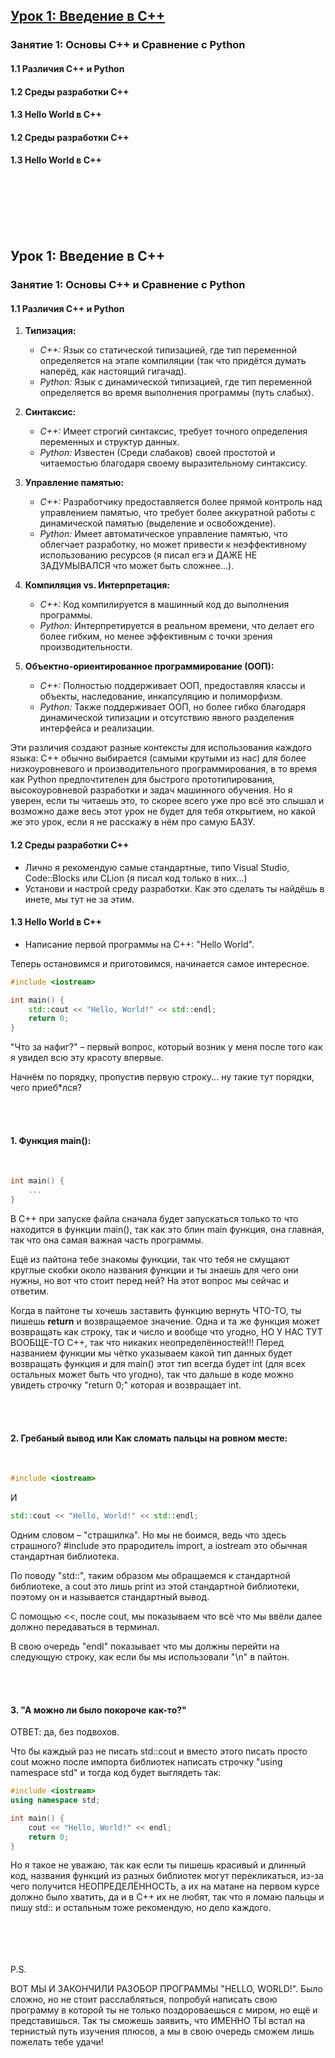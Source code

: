 ## [Урок 1: Введение в C++](#cstart)
### Занятие 1: Основы C++ и Сравнение с Python
#### 1.1 Различия C++ и Python
#### 1.2 Среды разработки C++
#### 1.3 Hello World в C++
#### 1.2 Среды разработки C++
#### 1.3 Hello World в C++
<br/> <br/> <br/><br/><br/>



## Урок 1: Введение в C++
<a name="cstart"></a>
### Занятие 1: Основы C++ и Сравнение с Python

#### 1.1 Различия C++ и Python
1. **Типизация:**
    - *C++:* Язык со статической типизацией, где тип переменной определяется на этапе компиляции (так что придётся думать наперёд, как настоящий гигачад).
    - *Python:* Язык с динамической типизацией, где тип переменной определяется во время выполнения программы (путь слабых).

2. **Синтаксис:**
    - *C++:* Имеет строгий синтаксис, требует точного определения переменных и структур данных.
    - *Python:* Известен (Среди слабаков) своей простотой и читаемостью благодаря своему выразительному синтаксису.

3. **Управление памятью:**
    - *C++:* Разработчику предоставляется более прямой контроль над управлением памятью, что требует более аккуратной работы с динамической памятью (выделение и освобождение).
    - *Python:* Имеет автоматическое управление памятью, что облегчает разработку, но может привести к неэффективному использованию ресурсов (я писал егэ и ДАЖЕ НЕ ЗАДУМЫВАЛСЯ что может быть сложнее...).

4. **Компиляция vs. Интерпретация:**
    - *C++:* Код компилируется в машинный код до выполнения программы.
    - *Python:* Интерпретируется в реальном времени, что делает его более гибким, но менее эффективным с точки зрения производительности.

5. **Объектно-ориентированное программирование (ООП):**
    - *C++:* Полностью поддерживает ООП, предоставляя классы и объекты, наследование, инкапсуляцию и полиморфизм.
    - *Python:* Также поддерживает ООП, но более гибко благодаря динамической типизации и отсутствию явного разделения интерфейса и реализации.

Эти различия создают разные контексты для использования каждого языка: C++ обычно выбирается (самыми крутыми из нас) для более низкоуровневого и производительного программирования, в то время как Python предпочтителен для быстрого прототипирования, высокоуровневой разработки и задач машинного обучения.
Но я уверен, если ты читаешь это, то скорее всего уже про всё это слышал и возможно даже весь этот урок не будет для тебя открытием, но какой же это урок, если я не расскажу в нём про самую БАЗУ.


#### 1.2 Среды разработки C++
- Лично я рекомендую самые стандартные, типо Visual Studio, Code::Blocks или CLion (я писал код только в них...)
- Установи и настрой среду разработки. Как это сделать ты найдёшь в инете, мы тут не за этим.

#### 1.3 Hello World в C++
- Написание первой программы на C++: "Hello World".

Теперь остановимся и приготовимся, начинается самое интересное.

```c++
#include <iostream>

int main() {
    std::cout << "Hello, World!" << std::endl;
    return 0;
}
```
"Что за нафиг?" – первый вопрос, который возник у меня после того как я увидел всю эту красоту впервые.

Начнём по порядку, пропустив первую строку... ну такие тут порядки, чего приеб*лся?

<br/> 
<br/> 

#### 1. Функция main():
<br/> 

``` c++
int main() {
    ...
}
```

В С++ при запуске файла сначала будет запускаться только то что находится в функции main(), так как это блин main функция, она главная, так что она самая важная часть программы.

Ещё из пайтона тебе знакомы функции, так что тебя не смущают круглые скобки около названия функции и ты знаешь для чего они нужны, но вот что стоит перед ней? На этот вопрос мы сейчас и ответим.

Когда в пайтоне ты хочешь заставить функцию вернуть ЧТО-ТО, ты пишешь **return** и возвращаемое значение. Одна и та же функция может возвращать как строку, так и число и вообще что угодно, НО У НАС ТУТ ВООБЩЕ-ТО С++, так что никаких неопределённостей!!! Перед названием функции мы чётко указываем какой тип данных будет возвращать функция и для main() этот тип всегда будет int (для всех остальных может быть что угодно), так что дальше в коде можно увидеть строчку "return 0;" которая и возвращает int.
<br/>
<br/>


<br/> 

#### 2. Гребаный вывод или Как сломать пальцы на ровном месте:

<br/> 

``` c++
#include <iostream>
```
И
``` c++
std::cout << "Hello, World!" << std::endl;
```

Одним словом – "страшилка". Но мы не боимся, ведь что здесь страшного? #include это прародитель import, а iostream это обычная стандартная библиотека.

По поводу "std::",
таким образом мы обращаемся к стандартной библиотеке, а cout это лишь print из этой стандартной библиотеки, поэтому он и называется стандартный вывод.

С помощью <<, после cout, мы показываем что всё что мы ввёли далее должно передаваться в терминал.

В свою очередь "endl" показывает что мы должны перейти на следующую строку, как если бы мы использовали "\n" в пайтон.

<br/> <br/> 
#### 3. "А можно ли было покороче как-то?"

ОТВЕТ: да, без подвохов.

Что бы каждый раз не писать std::cout и вместо этого писать просто cout можно после импорта библиотек написать строчку "using namespace std" и тогда код будет выглядеть так:
```c++
#include <iostream>
using namespace std;

int main() {
    cout << "Hello, World!" << endl;
    return 0;
}
```

Но я такое не уважаю, так как если ты пишешь красивый и длинный код, названия функций из разных библиотек могут перекликаться, из-за чего получится НЕОПРЕДЕЛЁННОСТЬ, а их на матане на первом курсе должно было хватить, да и в С++ их не любят, так что я ломаю пальцы и пишу std:: и остальным тоже рекомендую, но дело каждого.

<br/> <br/> <br/><br/>
P.S.

ВОТ МЫ И ЗАКОНЧИЛИ РАЗОБОР ПРОГРАММЫ "HELLO, WORLD!". Было сложно, но не стоит расслабляться, попробуй написать свою программу в которой ты не только поздороваешься с миром, но ещё и представишься. Так ты сможешь заявить, что ИМЕННО ТЫ встал на тернистый путь изучения плюсов, а мы в свою очередь сможем лишь пожелать тебе удачи!
